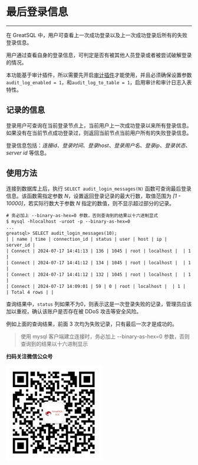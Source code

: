 # 最后登录信息
---

在 GreatSQL 中，用户可查看上一次成功登录以及上一次成功登录后所有的失败登录信息。

用户通过查看自身的登录信息，可判定是否有被其他人员登录或者被尝试破解登录的情况。

本功能基于审计插件，所以需要先开启[审计插件](./5-4-security-audit.md)才能使用，并且必须确保设置参数 `audit_log_enabled = 1`，和`audit_log_to_table = 1`，启用审计和审计日志入表特性。

## 记录的信息

登录用户可查询在当前登录节点上，当前用户上一次成功登录以来所有登录信息。如果没有在当前节点成功登录过，则返回当前节点当前用户所有的失败登录信息。

登录信息包括：*连接id、登录时间、登录host、登录用户名、登录ip、登录状态、server id* 等信息。

## 使用方法

连接到数据库上后，执行 `SELECT audit_login_messages(N)` 函数可查询最后登录信息。该函数需指定参数 *N*，设置返回登录记录的最大行数，取值范围为 *[1 - 10000]*，若实际行数大于参数 *N* 指定的数值，则不显示超过部分的记录。

```shell
# 务必加上 --binary-as-hex=0 参数，否则查询到的结果以十六进制显式
$ mysql -hlocalhost -uroot -p --binary-as-hex=0
...
greatsql> SELECT audit_login_messages(10);
| | name | time | connection_id | status | user | host | ip | server_id |
| Connect | 2024-07-17 14:41:13 | 136 | 1045 | root | localhost |  | 1 |
| Connect | 2024-07-17 14:41:12 | 134 | 1045 | root | localhost |  | 1 |
| Connect | 2024-07-17 14:41:12 | 132 | 1045 | root | localhost |  | 1 |
| Connect | 2024-07-17 14:09:01 | 59 | 0 | root | localhost |  | 1 |
| Total 4 rows | |
```

查询结果中，`status` 列如果不为0，则表示这是一次登录失败的记录，管理员应该加以重视，确认该账户是否存在被 DDoS 攻击等安全风险。

例如上面的查询结果，前面 3 次均为失败记录，只有最后一次才是成功的。

> 使用 mysql 客户端建立连接时，务必加上 --binary-as-hex=0 参数，否则查询到的结果以十六进制显示


**扫码关注微信公众号**

![greatsql-wx](../greatsql-wx.jpg)
